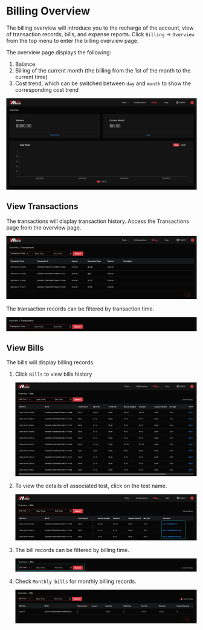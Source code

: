 # Billing Overview

The billing overview will introduce you to the recharge of the account, view of transaction records, bills, and expense reports. Click  `Billing` -> `Overview` from the top menu to enter the billing overview page.

The overview page displays the following:

1. Balance
2. Billing of the current month (the billing from the 1st of the month to the current time)
3. Cost trend, which can be switched between  `day` and `month`  to show the corresponding cost trend

![billing_brief](../_assets/billing_brief.png)

## View Transactions

The transactions will display transaction history. Access the Transactions page from the overview page.

![transactions](../_assets/transactions.png)

The transaction records can be filtered by transaction time.

![transactions-query](../_assets/transactions_query.png)

## View Bills

The bills will display billing records. 

1. Click  `Bills`  to view bills history

   ![bills](../_assets/bills.png)

2. To view the details of associated test, click on the test name.

   ![bills-testrun](../_assets/bills_testrun.png)

3. The bill records can be filtered by billing time.

   ![bills-time-query](../_assets/bills_time_query.png)

4. Check  `Monthly bills` for monthly billing records.

   ![bills-month](../_assets/bills_month.png)
